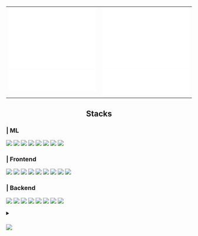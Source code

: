 <div align="center">
<!-- padding: 10px; border-radius: 10px -->

<div align="center">
  
  <!-- ![header](https://capsule-render.vercel.app/api?type=waving&color=gradient&height=300&section=header&text=Good%20to%20see%20you%20%F0%9F%A4%97) -->
  <!-- <img src="https://github.com/slowerthan5cmpersec/slowerthan5cmpersec/blob/main/src/5cm.gif" style="width: 90%"> -->
  <!--   style="padding: 10px; border-radius:6%; width: 80%;" -->
  <!--   <img src="https://i.gifer.com/Mc2n.gif" style="padding: 10px; border-radius:6% /9%;"> -->
  
</div>

<div>

<div align="center">
  <table>
    <tr>
      <td width="50%" valign="top">
        <picture width = 100% display="inline-block">
          <img src="/my-metrics-0.svg" alt="Metrics" width = 100% display="inline-block">
        </picture>
        <picture width = 100% display="inline-block">
          <img src="/my-metrics-3.svg" alt="Metrics" width = 100% display="inline-block">
        </picture>
      </td>
      <td width="50%" valign="top">
        <picture width = 100% display="inline-block">
          <img src="/my-metrics-1.svg" alt="Metrics" width = 100% display="inline-block">
        </picture>
        <picture width = 100% display="inline-block">
          <img src="/my-metrics-2.svg" alt="Metrics" width = 100% display="inline-block">
        </picture>
      </td>
    </tr>
  </table>
</div>

  <!-- <div align="center">
    <picture width = 45% display="inline-block">
  <img src="/my-metrics-0.svg" alt="Metrics" width = 45% display="inline-block">
    </picture>
    <picture width = 45% display="inline-block">
  <img src="/my-metrics-1.svg" alt="Metrics" width = 45% display="inline-block">
    </picture>
  </div> -->

  
  
  <h2 align="center"> Stacks </h2>
  <div align="left">
  
  ###  <div align="left"> | ML </div>
  <picture><img src="https://img.shields.io/badge/PyTorch-fff?style=flat-square&logo=PyTorch&logoColor=EE4C2C"></picture>
  <picture><img src="https://img.shields.io/badge/Lightning-fff?style=flat-square&logo=Lightning&logoColor=792EE5"></picture>
  <picture><img src="https://img.shields.io/badge/Tensorflow-fff?style=flat-square&logo=Tensorflow&logoColor=FF6F00"></picture>
  <picture><img src="https://img.shields.io/badge/Keras-fff?style=flat-square&logo=Keras&logoColor=D00000"></picture>
  <picture><img src="https://img.shields.io/badge/scikit--learn-fff?style=flat-square&logo=scikit-learn&logoColor=F7931E"></picture>
  <picture><img src="https://img.shields.io/badge/Hugging Face-fff?style=flat-square&logo=huggingface&logoColor=#FFD21E"/></picture>
  <picture><img src="https://img.shields.io/badge/arXiv-fff?style=flat-square&logo=arXiv&logoColor=B31B1B"/></picture>
  <picture><img src="https://img.shields.io/badge/OpenCV-fff?style=flat-square&logo=OpenCV&logoColor=5C3EE8"/></picture>



  ### <div align="left"> | Frontend </div>
  <picture><img src="https://img.shields.io/badge/HTML5-fff?style=flat-square&logo=HTML5&logoColor=E34F26"></picture>
  <picture><img src="https://img.shields.io/badge/CSS3-fff?style=flat-square&logo=CSS&logoColor=1572B6"></picture>
  <picture><img src="https://img.shields.io/badge/Javascript-fff?style=flat-square&logo=Javascript&logoColor=F7DF1E"></picture>
  <picture><img src="https://img.shields.io/badge/Typescript-fff?style=flat-square&logo=Typescript&logoColor=3178C6"/></picture>
  <picture><img src="https://img.shields.io/badge/Node.js-fff?style=flat-square&logo=Node.js&logoColor=339933"></picture>
  <picture><img src="https://img.shields.io/badge/React-fff?style=flat-square&logo=React&logoColor=#61DAFB"></picture>
  <picture><img src="https://img.shields.io/badge/Tailwind CSS-fff?style=flat-square&logo=TailwindCSS&logoColor=06B6D4"/></picture>
  <picture><img src="https://img.shields.io/badge/Vite-fff?style=flat-square&logo=vite&logoColor=646CFF"/></picture>
  <picture><img src="https://img.shields.io/badge/CRA-fff?style=flat-square&logo=createreactapp&logoColor=#09D3AC"/></picture>
  <!-- <img src="https://img.shields.io/badge/Next.js-000000?style=flat-square&logo=Next.js&logoColor=white"> -->



  ### <div align="left"> | Backend </div>
  <picture><img src="https://img.shields.io/badge/Spring Boot-fff?style=flat-square&logo=SpringBoot&logoColor=6DB33F"></picture>
  <picture><img src="https://img.shields.io/badge/FastAPI-fff?style=flat-square&logo=fastapi&logoColor=009688"/></picture>
  <picture><img src="https://img.shields.io/badge/Google Cloud-fff?style=flat-square&logo=GoogleCloud&logoColor=4285F4"/></picture>
  <picture><img src="https://img.shields.io/badge/Spring Security-fff?style=flat-square&logo=springsecurity&logoColor=6DB33F"/></picture>
  <picture><img src="https://img.shields.io/badge/nginx-fff?style=flat-square&logo=nginx&logoColor=009639"/></picture>
  <picture><img src="https://img.shields.io/badge/Docker-fff?style=flat-square&logo=Docker&logoColor=2496ED"></picture>
  <picture><img src="https://img.shields.io/badge/MySQL-fff?style=flat-square&logo=MySQL&logoColor=whi4479A1te"></picture>
  <picture><img src="https://img.shields.io/badge/AWS-fff?style=flat-square&logo=aws&logoColor=%23FF9900"/></picture>


  
  <details> <summary> <h3> <picture><img src="https://img.shields.io/badge/ more info -282a36?style=flat-square&logo=wasmer&logoColor=white"></picture>  </h3> </summary> 
  <!--   ▫▴▾⁼⁻∘∎∮∷∴⋅     |    ━   -->
  <!--   ҂ ⬝_-) ᡕᠵᡁデ╤═╾╼      -->

  ### | PyPI 
  <picture><img src="https://img.shields.io/badge/Python-3776AB?style=flat-square&logo=Python&logoColor=white"></picture>
  <picture><img src="https://img.shields.io/badge/pandas-150458?style=flat-square&logo=pandas&logoColor=white"/></picture>
  <picture><img src="https://img.shields.io/badge/NumPy-013243?style=flat-square&logo=numpy&logoColor=white"/></picture>
  <picture><img src="https://img.shields.io/badge/SciPy-8CAAE6?style=flat-square&logo=SciPy&logoColor=white"/></picture>
  <picture><img src="https://img.shields.io/badge/Matplotlib-65BAEA?style=flat-square&logo=Matplotlib&logoColor=white"/></picture>
  <picture><img src="https://img.shields.io/badge/Selenium-43B02A?style=flat-square&logo=Selenium&logoColor=white"></picture>
  
  ### | Tools 
  <picture><img src="https://img.shields.io/badge/Visual Studio Code-007ACC?style=flat-square&logo=VisualStudioCode&logoColor=white"/></picture>
  <picture><img src="https://img.shields.io/badge/PyCharm-000000?style=flat-square&logo=PyCharm&logoColor=white"/></picture>
  <picture><img src="https://img.shields.io/badge/Intellij Idea-000000?style=flat-square&logo=intellijidea&logoColor=white"/></picture>
  <picture><img src="https://img.shields.io/badge/Eclipse-2C2255?style=flat-square&logo=Eclipse&logoColor=white"/></picture>
  <picture><img src="https://img.shields.io/badge/Jupyter-F37626?style=flat-square&logo=jupyter&logoColor=white"/></picture>
  <picture><img src="https://img.shields.io/badge/Anaconda-44A833?style=flat-square&logo=Anaconda&logoColor=white"/></picture>
  <picture><img src="https://img.shields.io/badge/Google Colab-F9AB00?style=flat-square&logo=GoogleColab&logoColor=white"/></picture>
  <picture><img src="https://img.shields.io/badge/Figma-F24E1E?style=flat-square&logo=Figma&logoColor=white"></picture>
  <picture><img src="https://img.shields.io/badge/Adobe-FF0000?style=flat-square&logo=Adobe&logoColor=white"/></picture>
  <picture><img src="https://img.shields.io/badge/Notion-fff?style=flat-square&logo=Notion&logoColor=black"></picture>
  <!-- <img src="https://img.shields.io/badge/Discord-5865F2?style=flat-square&logo=Discord&logoColor=white"> -->
  <!-- <picture><img src="https://img.shields.io/badge/Slack-4A154B?style=flat-square&logo=Slack&logoColor=white"></picture> -->

  ### <div align="left"> | Others </div>
  <picture><img src="https://img.shields.io/badge/Java-007396?style=flat-square&logo=Java&logoColor=white"></picture>
  <picture><img src="https://img.shields.io/badge/C-A8B9CC?style=flat-square&logo=C&logoColor=white"></picture>
  <picture><img src="https://img.shields.io/badge/C++-00599C?style=flat-square&logo=C%2B%2B&logoColor=white"></picture>
  <picture><img src="https://img.shields.io/badge/Arduino-00878F?style=flat-square&logo=arduino&logoColor=white"/></picture>

  ### | Hate but...
  <picture><img src="https://img.shields.io/badge/lanchain-1C3C3C?style=flat-square&logo=langchain&logoColor=white"/></picture>
  <picture><img src="https://img.shields.io/badge/OracleSQL-F80000?style=flat-square&logo=Oracle&logoColor=fff"></picture>
  <picture><img src="https://img.shields.io/badge/Matlab-0076a8?style=flat-square&logo=Matlab&logoColor=white"></picture>
  
  
  
  
  </details>


  
<!-- <img src="https://img.shields.io/badge/ubuntu-E95420?style=flat-square&logo=ubuntu&logoColor=white"/> -->
<!-- <img src="https://img.shields.io/badge/macOS-000?style=flat-square&logo=macOS&logoColor=white"/> -->
<!-- <img src="https://img.shields.io/badge/Linux-FCC624?style=flat-square&logo=Linux&logoColor=white"> -->

  </div>

  <!-- <div>
    
  ## 🤔 Github Stats
  [![Anurag's GitHub stats](https://github-readme-stats.vercel.app/api?username=slowerthan5cmpersec&theme=neon&show_icons=true)](https://github.com/anuraghazra/github-readme-stats)
  <br/>
  [![Top Langs](https://github-readme-stats.vercel.app/api/top-langs/?username=slowerthan5cmpersec&theme=neon&show_icons=true&hide_progress=true)](https://github.com/anuraghazra/github-readme-stats)
  <br/>
  [![Readme Card](https://github-readme-stats.vercel.app/api/pin/?username=slowerthan5cmpersec&repo=LLM2web&theme=neon)](https://github.com/anuraghazra/github-readme-stats) [![Readme Card](https://github-readme-stats.vercel.app/api/pin/?username=slowerthan5cmpersec&repo=LLM2web&theme=neon)](https://github.com/anuraghazra/github-readme-stats)
  </div> -->
  
</div>
